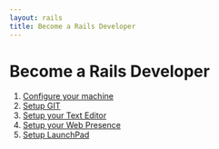```yaml
---
layout: rails
title: Become a Rails Developer
---
```


Become a Rails Developer
===

1. [Configure your machine](Machine_Setup.html)
1. [Setup GIT](Git_Basics.html)
1. [Setup your Text Editor](Text_Editor.html)
1. [Setup your Web Presence](Web_Presence.html)
1. [Setup LaunchPad](LaunchPad.html)
